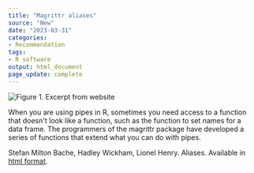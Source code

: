 ```yaml
---
title: "Magrittr aliases"
source: "New"
date: "2023-03-31"
categories:
- Recommendation
tags:
- R software
output: html_document
page_update: complete
---
```


![Figure 1. Excerpt from website](http://www.pmean.com/new-images/23/magrittr-aliases-01.png)

<div class="notes">

When you are using pipes in R, sometimes you need access to a function that doesn't look like a function, such as the function to set names for a data frame. The programmers of the magrittr package have developed a series of functions that extend what you can do with pipes.

Stefan Milton Bache, Hadley Wickham, Lionel Henry. Aliases. Available in [html format][bac1].

[bac1]: https://magrittr.tidyverse.org/reference/aliases.html

</div>
